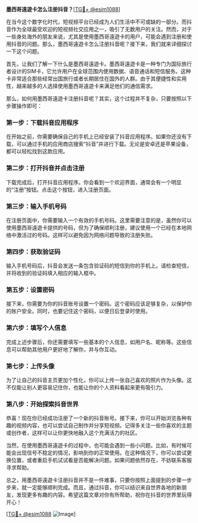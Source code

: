 **墨西哥遠遊卡怎么注册抖音？**[[TG💪+ @esim1088](https://t.me/s/esim1088)]

在当今这个数字化时代，短视频平台已经成为人们生活中不可或缺的一部分。而抖音作为全球最受欢迎的短视频社交应用之一，吸引了无数用户的关注。然而，对于一些身处海外的朋友来说，尤其是使用墨西哥遠遊卡的用户，可能会遇到注册和使用抖音的问题。那么，墨西哥遠遊卡怎么注册抖音呢？接下来，我们就来详细探讨一下这个问题。

首先，让我们了解一下什么是墨西哥遠遊卡。墨西哥遠遊卡是一种专门为国际旅行者设计的SIM卡，它允许用户在全球范围内使用数据、语音通话和短信服务。这种卡非常适合那些经常出国旅行或者长期居住在国外的人群。由于其便捷性和实用性，越来越多的人选择使用墨西哥遠遊卡来满足他们的通信需求。

那么，如何用墨西哥遠遊卡注册抖音呢？其实，这个过程并不复杂，只要按照以下步骤操作即可：

### 第一步：下载抖音应用程序

在开始之前，你需要确保自己的手机上已经安装了抖音应用程序。如果你还没有下载，可以通过手机的应用商店搜索“抖音”并进行下载。无论是安卓还是苹果设备，都可以轻松找到这款应用。

### 第二步：打开抖音并点击注册

下载完成后，打开抖音应用程序。你会看到一个欢迎界面，通常会有一个明显的“注册”按钮。点击这个按钮，进入注册页面。

### 第三步：输入手机号码

在注册页面中，你需要输入一个有效的手机号码。这里需要注意的是，虽然你可以使用墨西哥遠遊卡提供的号码，但为了确保顺利注册，建议使用一个已经在本地网络中激活过的号码。这样可以避免因为网络问题导致的注册失败。

### 第四步：获取验证码

输入手机号码后，抖音会发送一条包含验证码的短信到你的手机上。请检查短信，并将收到的验证码填入相应的输入框中。

### 第五步：设置密码

接下来，你需要为你的抖音账号设置一个密码。这个密码应该足够复杂，以保护你的账户安全。同时，也要记住这个密码，以便日后登录时使用。

### 第六步：填写个人信息

完成上述步骤后，你还需要填写一些基本的个人信息，如用户名、昵称等。这些信息可以帮助其他用户更好地了解你，并与你互动。

### 第七步：上传头像

为了让自己的抖音主页更加个性化，你可以上传一张自己喜欢的照片作为头像。这不仅能让别人更容易记住你，也能让你的个人资料看起来更有吸引力。

### 第八步：开始探索抖音世界

恭喜！现在你已经成功注册了一个新的抖音账号。接下来，你可以开始浏览各种有趣的视频内容，也可以尝试自己制作并分享短视频。记得多关注一些你喜欢的主题或创作者，这样可以让你更快地融入这个充满活力的社区。

当然，在使用墨西哥遠遊卡的过程中，也可能会遇到一些小问题。比如，有时候可能会出现信号不稳定的情况，影响到你的正常使用。在这种情况下，你可以尝试更换位置，或者重启手机试试看是否能解决问题。如果问题依然存在，不妨联系客服寻求帮助。

总之，用墨西哥遠遊卡注册抖音并不是一件难事，只要你按照上面提到的步骤一步步来，就一定能够顺利完成。而且，通过抖音，你可以结识来自世界各地的新朋友，发现更多有趣的内容。希望这篇文章对你有所帮助，祝你在抖音的世界里玩得开心！

[[TG💪+ @esim1088](https://t.me/s/esim1088) ![Image](https://i.postimg.cc/4NQfJmqS/Snipaste-2025-05-13-00-14-12.png)]